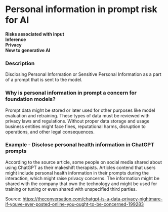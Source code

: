 # Personal information in prompt risk for AI

**Risks associated with input** \
**Inference** \
**Privacy** \
**New to generative AI**

### Description

Disclosing Personal Information or Sensitive Personal Information as a part of a prompt that is sent to the model.

### Why is personal information in prompt a concern for foundation models?

Prompt data might be stored or later used for other purposes like model evaluation and retraining. These types of data must be reviewed with privacy laws and regulations. Without proper data storage and usage business entities might face fines, reputational harms, disruption to operations, and other legal consequences.

### Example - Disclose personal health information in ChatGPT prompts

According to the source article, some people on social media shared about using ChatGPT as their makeshift therapists. Articles contend that users might include personal health information in their prompts during the interaction, which might raise privacy concerns. The information might be shared with the company that own the technology and might be used for training or tuning or even shared with unspecified third parties.

Source: https://theconversation.com/chatgpt-is-a-data-privacy-nightmare-if-youve-ever-posted-online-you-ought-to-be-concerned-199283